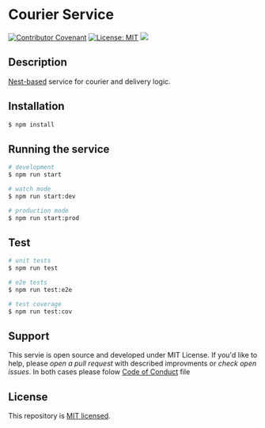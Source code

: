 # Courier Service 
[![Contributor Covenant](https://img.shields.io/badge/Contributor%20Covenant-2.0-4baaaa.svg)](CODE_OF_CONDUCT.md)
[![License: MIT](https://img.shields.io/badge/License-MIT-yellow.svg)](LICENSE.md)
![](https://github.com/gogofood/courier-service/actions/workflows/nest.yml/badge.svg)

## Description

[Nest-based](https://github.com/nestjs/nest) service for courier and 
delivery logic.

## Installation

```bash
$ npm install
```

## Running the service

```bash
# development
$ npm run start

# watch mode
$ npm run start:dev

# production mode
$ npm run start:prod
```

## Test

```bash
# unit tests
$ npm run test

# e2e tests
$ npm run test:e2e

# test coverage
$ npm run test:cov
```

## Support

This servie is open source and developed under MIT License. If you'd like to
help, please *open a pull request* with described improvments or *check open issues*.
In both cases please folow [Code of Conduct](CODE_OF_CONDUCT.md) file

## License

This repository  is [MIT licensed](LICENSE).

